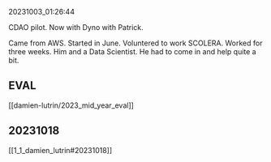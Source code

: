 

20231003_01:26:44

CDAO pilot. Now with Dyno with Patrick. 

Came from AWS. Started in June. Voluntered to work SCOLERA. Worked for three weeks. Him and a Data Scientist. He had to come in and help quite a bit. 

## EVAL

[[damien-lutrin/2023_mid_year_eval]]  
## 20231018

[[1_1_damien_lutrin#20231018]] 